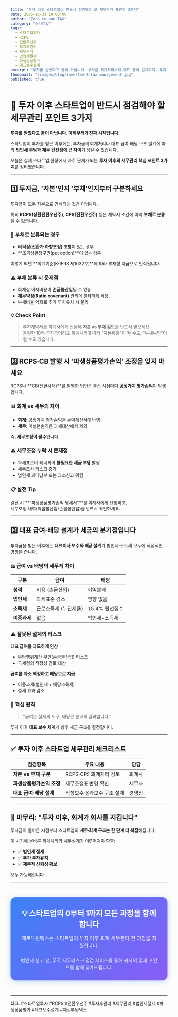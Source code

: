```yaml
---
title: "투자 이후 스타트업이 반드시 점검해야 할 세무관리 포인트 3가지"
date: 2025-10-31 10:00:00
author: "Zero to one TAX"
category: "스타트업"
tags:
  - 스타트업투자
  - RCPS
  - 전환우선주
  - 투자후관리
  - 세무관리
  - 법인세절세
  - 파생상품평가
  - 대표보수설계
excerpt: "투자를 받았다고 끝이 아닙니다. 투자금 회계처리부터 대표 급여 설계까지, 투자 이후 세무관리 핵심 포인트를 실전 중심으로 정리합니다."
thumbnail: "/images/blog/investment-tax-management.jpg"
published: true
---
```


# 🚀 투자 이후 스타트업이 반드시 점검해야 할 세무관리 포인트 3가지

**투자를 받았다고 끝이 아닙니다. 이제부터가 진짜 시작입니다.**

스타트업이 투자를 받은 이후에는, 투자금의 회계처리나 대표 급여·배당 구조 설계에 따라 **법인세 부담과 재무 건전성에 큰 차이**가 생길 수 있습니다.

오늘은 실제 스타트업 현장에서 자주 문제가 되는 **투자 이후의 세무관리 핵심 포인트 3가지**를 정리했습니다.

---

## 1️⃣ 투자금, '자본'인지 '부채'인지부터 구분하세요

투자금이 모두 자본으로 인식되는 것은 아닙니다.

특히 **RCPS(상환전환우선주)**, **CPS(전환우선주)** 등은 계약서 조건에 따라 **부채로 분류**될 수 있습니다.

### 📌 부채로 분류되는 경우

- **리픽싱(전환가 하향조정) 조항**이 있는 경우
- **조기상환청구권(put option)**이 있는 경우

이렇게 되면 **회계기준(K-IFRS 제1032호)**에 따라 부채성 자금으로 인식됩니다.

### ⚠️ 부채 분류 시 문제점

- 회계상 이자비용이 **손금불산입**될 수 있음
- **재무약정(Ratio covenant)** 관리에 불리하게 작용
- 부채비율 악화로 추가 투자유치 시 불리

### 💡 Check Point

> 투자계약서를 회계사에게 전달해 **자본 vs 부채 검토**를 반드시 받으세요.  
> 동일한 10억 투자금이라도 회계처리에 따라 "자본확충"이 될 수도, "부채부담"이 될 수도 있습니다.

---

## 2️⃣ RCPS·CB 발행 시 '파생상품평가손익' 조정을 잊지 마세요

RCPS나 **CB(전환사채)**를 발행한 법인은 결산 시점마다 **공정가치 평가손익**이 발생합니다.

### 📊 회계 vs 세무의 차이

- **회계**: 공정가치 평가손익을 손익계산서에 반영
- **세무**: 미실현손익은 과세대상에서 제외

즉, **세무조정이 필수**입니다.

### ⚠️ 세무조정 누락 시 문제점

- 과세표준이 왜곡되어 **불필요한 세금 부담** 발생
- 세무조사 리스크 증가
- 법인세 과다납부 또는 과소신고 위험

### 📋 실전 Tip

결산 시 **"파생상품평가손익 명세서"**를 회계사에게 요청하고,  
세무조정 내역(익금불산입/손금불산입)을 반드시 확인하세요.

---

## 3️⃣ 대표 급여·배당 설계가 세금의 분기점입니다

투자금을 받은 이후에는 **대표이사 보수와 배당 설계**가 법인세·소득세 모두에 직접적인 영향을 줍니다.

### ⚖️ 급여 vs 배당의 세무적 차이

| 구분 | 급여 | 배당 |
|------|------|------|
| **성격** | 비용 (손금산입) | 이익분배 |
| **법인세** | 과세표준 감소 | 영향 없음 |
| **소득세** | 근로소득세 (누진세율) | 15.4% 원천징수 |
| **이중과세** | 없음 | 법인세+소득세 |

### ⚠️ 잘못된 설계의 리스크

**대표 급여를 과도하게 인상**
- 부당행위계산 부인(손금불산입) 리스크
- 국세청의 적정성 검토 대상

**급여를 과소 책정하고 배당으로 지급**
- 이중과세(법인세 + 배당소득세)
- 절세 효과 감소

### 💬 핵심 원칙

> "급여는 절세의 도구, 배당은 분배의 결과입니다."

투자 이후 **대표 보수 체계**가 향후 세금 구조를 결정합니다.

---

## ✅ 투자 이후 스타트업 세무관리 체크리스트

| 점검항목 | 주요 내용 | 담당 |
|---------|---------|------|
| **자본 vs 부채 구분** | RCPS·CPS 회계처리 검토 | 회계사 |
| **파생상품평가손익 조정** | 세무조정표 반영 확인 | 세무사 |
| **대표 급여·배당 설계** | 적정보수·성과보수 구조 설계 | 경영진 |

---

## 🧭 마무리: "투자 이후, 회계가 회사를 지킵니다"

투자금이 들어온 시점부터 스타트업의 **세무·회계 구조는 한 단계 더 복잡**해집니다.

이 시기에 올바른 회계처리와 세무설계가 이루어져야 향후:

- ✅ **법인세 절세**
- ✅ **추가 투자유치**
- ✅ **재무적 신뢰성 확보**

모두 가능해집니다.

---

<div style="background: linear-gradient(135deg, #3B82F6, #8B5CF6); color: white; padding: 2rem; border-radius: 1rem; text-align: center; margin: 3rem 0; box-shadow: 0 4px 20px rgba(59, 130, 246, 0.3);">
  <h3 style="margin: 0 0 1rem 0; font-size: 1.5rem; font-weight: 700;">💡 스타트업의 0부터 1까지 모든 과정을 함께합니다</h3>
  <p style="margin: 0 0 1.5rem 0; font-size: 1rem; opacity: 0.95;">제로투원택스는 스타트업의 투자 이후 회계·세무관리 전 과정을 지원합니다.</p>
  <p style="margin: 0; font-size: 0.95rem; opacity: 0.9;">법인세 신고 전, 무료 세무리스크 점검 서비스를 통해 귀사의 절세 포인트를 함께 찾아드립니다.</p>
</div>

---

**태그**: #스타트업투자 #RCPS #전환우선주 #투자후관리 #세무관리 #법인세절세 #파생상품평가 #대표보수설계 #제로투원택스

